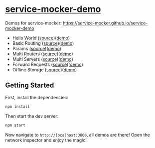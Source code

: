 # [service-mocker-demo](https://service-mocker.github.io/service-mocker-demo)

Demos for service-mocker: https://service-mocker.github.io/service-mocker-demo

* Hello World ([source](./src/hello-world))([demo](https://service-mocker.github.io/service-mocker-demo/hello-world))
* Basic Routing ([source](./src/basic-routing))([demo](https://service-mocker.github.io/service-mocker-demo/basic-routing))
* Params ([source](./src/params))([demo](https://service-mocker.github.io/service-mocker-demo/params))
* Multi Routers ([source](./src/multi-routers))([demo](https://service-mocker.github.io/service-mocker-demo/multi-routers))
* Multi Servers ([source](./src/multi-servers))([demo](https://service-mocker.github.io/service-mocker-demo/multi-servers))
* Forward Requests ([source](./src/forward-request))([demo](https://service-mocker.github.io/service-mocker-demo/forward-request))
* Offline Storage ([source](./src/offline-storage))([demo](https://service-mocker.github.io/service-mocker-demo/offline-storage))

## Getting Started

First, install the dependencies:

```bash
npm install
```

Then start the dev server:

```bash
npm start
```

Now navigate to `http://localhost:3000`, all demos are there! Open the network inspector and enjoy the magic!
